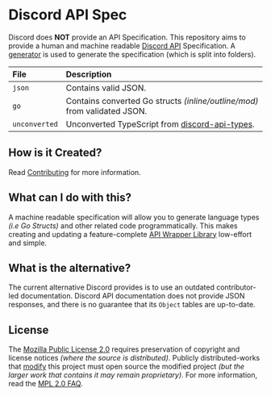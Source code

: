 # Discord API Spec
Discord does **NOT** provide an API Specification. This repository aims to provide a human and machine readable [Discord API](https://discord.com/developers/docs/reference) Specification. A [generator](CONTRIBUTING.md) is used to generate the specification (which is split into folders).

| File          | Description                                                                                      |
| :------------ | :----------------------------------------------------------------------------------------------- |
| `json`        | Contains valid JSON.                                                                             |
| `go`          | Contains converted Go structs _(inline/outline/mod)_ from validated JSON.                        |
| `unconverted` | Unconverted TypeScript from [discord-api-types](https://github.com/discordjs/discord-api-types). |

## How is it Created?

Read [Contributing](CONTRIBUTING.md) for more information.

## What can I do with this?

A machine readable specification will allow you to generate language types _(i.e Go Structs)_ and other related code programmatically. This makes creating and updating a feature-complete [API Wrapper Library](https://discord.com/developers/docs/topics/community-resources#libraries-discord-libraries) low-effort and simple.

## What is the alternative?

The current alternative Discord provides is to use an outdated contributor-led documentation. Discord API documentation does not provide JSON responses, and there is no guarantee that its `Object` tables are up-to-date.

## License

The [Mozilla Public License 2.0](LICENSE) requires preservation of copyright and license notices _(where the source is distributed)_. Publicly distributed-works that [modify](https://www.mozilla.org/en-US/MPL/2.0/FAQ/#distribute-modified-source) this project must open source the modified project _(but the larger work that contains it may remain proprietary)_. For more information, read the [MPL 2.0 FAQ](https://www.mozilla.org/en-US/MPL/2.0/FAQ/#license-use).